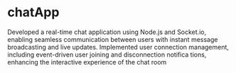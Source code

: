 # chatApp
Developed a real-time chat application using Node.js and Socket.io, enabling seamless communication between
users with instant message broadcasting and live updates.
Implemented user connection management, including event-driven user joining and disconnection notifica
tions, enhancing the interactive experience of the chat room
